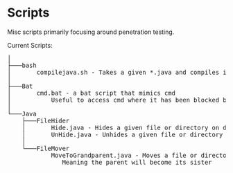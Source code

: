 # Scripts
Misc scripts primarily focusing around penetration testing.

Current Scripts:
<pre>
│
├───bash 
│       compilejava.sh - Takes a given *.java and compiles it to a runnable *.jar
│
├───Bat
│       cmd.bat - a bat script that mimics cmd
│           Useful to access cmd where it has been blocked but command prompt script processing has not
│
└───Java
    ├───FileHider
    │       Hide.java - Hides a given file or directory on dos and unix based systems
    │       UnHide.java - Unhides a given file or directory on dos and unix based systems
    │
    └───FileMover
            MoveToGrandparent.java - Moves a file or directory to its grandparent directory
               Meaning the parent will become its sister
<pre>
